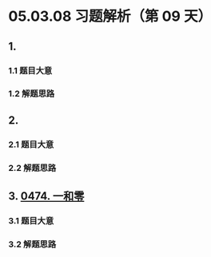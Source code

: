 # 05.03.08 习题解析（第 09 天）

## 1. 

### 1.1 题目大意

### 1.2 解题思路

## 2. 

### 2.1 题目大意

### 2.2 解题思路

## 3. [0474. 一和零](https://leetcode.cn/problems/ones-and-zeroes/)

### 3.1 题目大意

### 3.2 解题思路